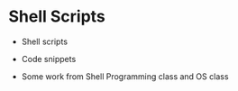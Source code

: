 # Shell Scripts

* Shell scripts

* Code snippets

* Some work from Shell Programming class and OS class
